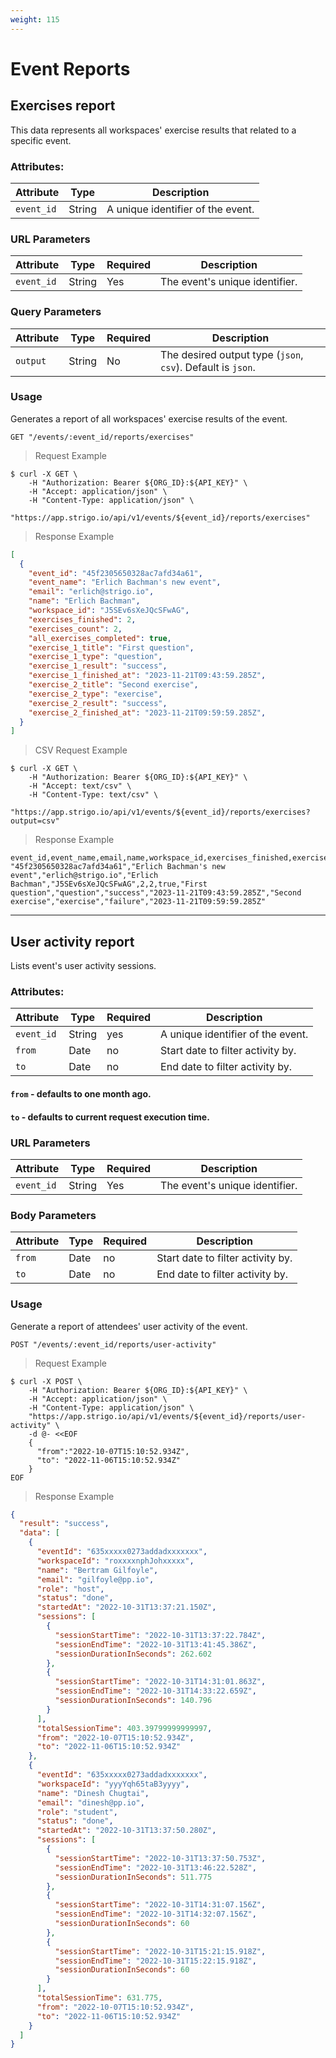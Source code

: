 ```yaml
---
weight: 115
---
```


# Event Reports

## Exercises report

This data represents all workspaces' exercise results that related to a specific event.

### Attributes:

| Attribute  | Type   | Description                       |
|------------|--------|-----------------------------------|
| `event_id` | String | A unique identifier of the event. |

### URL Parameters

| Attribute  | Type   | Required | Description                    |
|------------|--------|----------|--------------------------------|
| `event_id` | String | Yes      | The event's unique identifier. |

### Query Parameters

| Attribute | Type   | Required | Description                                                 |
|-----------|--------|----------|-------------------------------------------------------------|
| `output`  | String | No       | The desired output type (`json`, `csv`). Default is `json`. |

### Usage

Generates a report of all workspaces' exercise results of the event.

`GET "/events/:event_id/reports/exercises"`


> Request Example

```shell
$ curl -X GET \
    -H "Authorization: Bearer ${ORG_ID}:${API_KEY}" \
    -H "Accept: application/json" \
    -H "Content-Type: application/json" \
    "https://app.strigo.io/api/v1/events/${event_id}/reports/exercises"
```

> Response Example

```json
[
  {
    "event_id": "45f2305650328ac7afd34a61",
    "event_name": "Erlich Bachman's new event",
    "email": "erlich@strigo.io",
    "name": "Erlich Bachman",
    "workspace_id": "J5SEv6sXeJQcSFwAG",
    "exercises_finished": 2,
    "exercises_count": 2,
    "all_exercises_completed": true,
    "exercise_1_title": "First question",
    "exercise_1_type": "question",
    "exercise_1_result": "success",
    "exercise_1_finished_at": "2023-11-21T09:43:59.285Z",
    "exercise_2_title": "Second exercise",
    "exercise_2_type": "exercise",
    "exercise_2_result": "success",
    "exercise_2_finished_at": "2023-11-21T09:59:59.285Z",
  }
]
```

> CSV Request Example

```shell
$ curl -X GET \
    -H "Authorization: Bearer ${ORG_ID}:${API_KEY}" \
    -H "Accept: text/csv" \
    -H "Content-Type: text/csv" \
    "https://app.strigo.io/api/v1/events/${event_id}/reports/exercises?output=csv"
```

> Response Example

```csv
event_id,event_name,email,name,workspace_id,exercises_finished,exercises_count,all_exercises_completed,exercise_1_title,exercise_1_type,exercise_1_result,exercise_1_finished_at,exercise_2_title,exercise_2_type,exercise_2_result,exercise_2_finished_at
"45f2305650328ac7afd34a61","Erlich Bachman's new event","erlich@strigo.io","Erlich Bachman","J5SEv6sXeJQcSFwAG",2,2,true,"First question","question","success","2023-11-21T09:43:59.285Z","Second exercise","exercise","failure","2023-11-21T09:59:59.285Z"
```

____________________________________________

## User activity report

Lists event's user activity sessions.

### Attributes:

| Attribute  | Type   | Required | Description                       |
|------------|--------|----------|-----------------------------------|
| `event_id` | String | yes      | A unique identifier of the event. |
| `from`     | Date   | no       | Start date to filter activity by. | 
| `to`       | Date   | no       | End date to filter activity by.   | 

#### `from` - defaults to one month ago.

#### `to` - defaults to current request execution time.

### URL Parameters

| Attribute  | Type   | Required | Description                    |
|------------|--------|----------|--------------------------------|
| `event_id` | String | Yes      | The event's unique identifier. |

### Body Parameters

| Attribute | Type | Required | Description                       |
|-----------|------|----------|-----------------------------------|
| `from`    | Date | no       | Start date to filter activity by. | 
| `to`      | Date | no       | End date to filter activity by.   | 

### Usage

Generate a report of attendees' user activity of the event.

`POST "/events/:event_id/reports/user-activity"`


> Request Example

```shell
$ curl -X POST \
    -H "Authorization: Bearer ${ORG_ID}:${API_KEY}" \
    -H "Accept: application/json" \
    -H "Content-Type: application/json" \
    "https://app.strigo.io/api/v1/events/${event_id}/reports/user-activity" \
    -d @- <<EOF
    {
      "from":"2022-10-07T15:10:52.934Z",
      "to": "2022-11-06T15:10:52.934Z"
    }
EOF
```

> Response Example

```json
{
  "result": "success",
  "data": [
    {
      "eventId": "635xxxxx0273addadxxxxxxx",
      "workspaceId": "roxxxxnphJohxxxxx",
      "name": "Bertram Gilfoyle",
      "email": "gilfoyle@pp.io",
      "role": "host",
      "status": "done",
      "startedAt": "2022-10-31T13:37:21.150Z",
      "sessions": [
        {
          "sessionStartTime": "2022-10-31T13:37:22.784Z",
          "sessionEndTime": "2022-10-31T13:41:45.386Z",
          "sessionDurationInSeconds": 262.602
        },
        {
          "sessionStartTime": "2022-10-31T14:31:01.863Z",
          "sessionEndTime": "2022-10-31T14:33:22.659Z",
          "sessionDurationInSeconds": 140.796
        }
      ],
      "totalSessionTime": 403.39799999999997,
      "from": "2022-10-07T15:10:52.934Z",
      "to": "2022-11-06T15:10:52.934Z"
    },
    {
      "eventId": "635xxxxx0273addadxxxxxxx",
      "workspaceId": "yyyYqh65taB3yyyy",
      "name": "Dinesh Chugtai",
      "email": "dinesh@pp.io",
      "role": "student",
      "status": "done",
      "startedAt": "2022-10-31T13:37:50.280Z",
      "sessions": [
        {
          "sessionStartTime": "2022-10-31T13:37:50.753Z",
          "sessionEndTime": "2022-10-31T13:46:22.528Z",
          "sessionDurationInSeconds": 511.775
        },
        {
          "sessionStartTime": "2022-10-31T14:31:07.156Z",
          "sessionEndTime": "2022-10-31T14:32:07.156Z",
          "sessionDurationInSeconds": 60
        },
        {
          "sessionStartTime": "2022-10-31T15:21:15.918Z",
          "sessionEndTime": "2022-10-31T15:22:15.918Z",
          "sessionDurationInSeconds": 60
        }
      ],
      "totalSessionTime": 631.775,
      "from": "2022-10-07T15:10:52.934Z",
      "to": "2022-11-06T15:10:52.934Z"
    }
  ]
}
```
